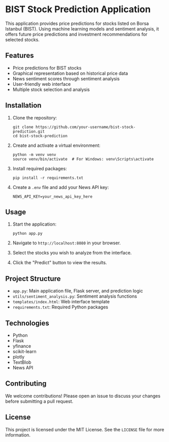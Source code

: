 # BIST Stock Prediction Application

This application provides price predictions for stocks listed on Borsa Istanbul (BIST). Using machine learning models and sentiment analysis, it offers future price predictions and investment recommendations for selected stocks.

## Features

- Price predictions for BIST stocks
- Graphical representation based on historical price data
- News sentiment scores through sentiment analysis
- User-friendly web interface
- Multiple stock selection and analysis

## Installation

1. Clone the repository:
   ```
   git clone https://github.com/your-username/bist-stock-prediction.git
   cd bist-stock-prediction
   ```

2. Create and activate a virtual environment:
   ```
   python -m venv venv
   source venv/bin/activate  # For Windows: venv\Scripts\activate
   ```

3. Install required packages:
   ```
   pip install -r requirements.txt
   ```

4. Create a `.env` file and add your News API key:
   ```
   NEWS_API_KEY=your_news_api_key_here
   ```

## Usage

1. Start the application:
   ```
   python app.py
   ```

2. Navigate to `http://localhost:8080` in your browser.

3. Select the stocks you wish to analyze from the interface.

4. Click the "Predict" button to view the results.

## Project Structure

- `app.py`: Main application file, Flask server, and prediction logic
- `utils/sentiment_analysis.py`: Sentiment analysis functions
- `templates/index.html`: Web interface template
- `requirements.txt`: Required Python packages

## Technologies

- Python
- Flask
- yfinance
- scikit-learn
- plotly
- TextBlob
- News API

## Contributing

We welcome contributions! Please open an issue to discuss your changes before submitting a pull request.

## License

This project is licensed under the MIT License. See the `LICENSE` file for more information.